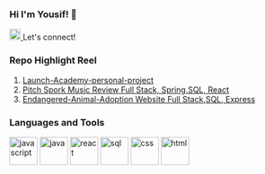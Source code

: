 ### Hi I'm Yousif! 👋 

<!--
**yousifalasfar/yousifalasfar** is a ✨ _special_ ✨ repository because its `README.md` (this file) appears on your GitHub profile.

Here are some ideas to get you started:

- 🔭 I’m currently working on ...
- 🌱 I’m currently learning ...
- 👯 I’m looking to collaborate on ...
- 🤔 I’m looking for help with ...
- 💬 Ask me about ...
- 📫 How to reach me: ...
- 😄 Pronouns: ...
- ⚡ Fun fact: ...
-->

<!-- links to pages -->
<span>
<a href="https://www.linkedin.com/in/yousifalasfar/">
  <img src="https://image.flaticon.com/icons/png/512/174/174857.png" alt="icon of linkedIn" width="20px" />
</a>
 Let's connect!
</span>


<!-- repo highlights bullet points -->
### Repo Highlight Reel 
<ol>
  <li><a href="https://github.com/yousifalasfar/Launch-Academy-personal-project">Launch-Academy-personal-project</a></li>
  <li><a href="https://github.com/ikrisa10/group-project-pitch-spork">Pitch Spork Music Review Full Stack, Spring,SQL, React</a></li>
  <li><a href="https://github.com/paulritzman/Endangered-Animal-Adoption">
Endangered-Animal-Adoption Website Full Stack,SQL, Express</a></li>
</ol>

<!-- languages/tools I use images in a row-->
### Languages and Tools
<span>
  <!-- Javascript -->
  <img src="https://image.flaticon.com/icons/png/512/919/919828.png" alt="javascript" width="50px" />
  <!-- Java -->
  <img src="https://image.flaticon.com/icons/png/512/226/226777.png" alt="java" width="50px" />
  <!-- React -->
  <img src="https://image.flaticon.com/icons/png/512/1260/1260775.png" alt="react" width="50px" />
  <!-- PostgreSQL -->
  <img src="https://image.flaticon.com/icons/png/512/1265/1265531.png" alt="sql" width="50px" />
  <!-- css -->
  <img src="https://image.flaticon.com/icons/png/512/732/732190.png" alt="css" width="50px" />
  <!-- html -->
  <img src="https://image.flaticon.com/icons/png/512/1051/1051277.png" alt="html" width="50px" />  
</span>
